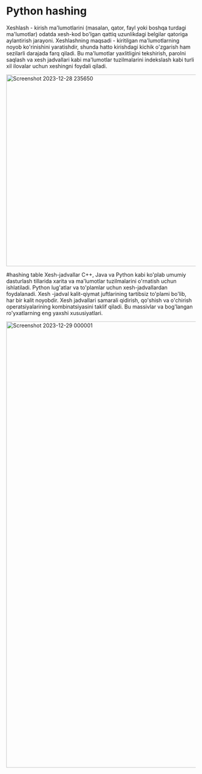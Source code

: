 # Python hashing 

Xeshlash - kirish ma'lumotlarini (masalan, qator, fayl yoki boshqa turdagi ma'lumotlar) odatda xesh-kod bo'lgan qattiq uzunlikdagi belgilar qatoriga aylantirish jarayoni. Xeshlashning maqsadi - kiritilgan ma'lumotlarning noyob ko'rinishini yaratishdir, shunda hatto kirishdagi kichik o'zgarish ham sezilarli darajada farq qiladi. Bu ma'lumotlar yaxlitligini tekshirish, parolni saqlash va xesh jadvallari kabi ma'lumotlar tuzilmalarini indekslash kabi turli xil ilovalar uchun xeshingni foydali qiladi.


  <img width="510" alt="Screenshot 2023-12-28 235650" src="https://github.com/themusharraf/Hashing/assets/122869450/2d218a61-f6da-4b40-b76e-b60257b079e0">


#hashing table
Xesh-jadvallar C++, Java va Python kabi ko'plab umumiy dasturlash tillarida xarita va ma'lumotlar tuzilmalarini o'rnatish uchun ishlatiladi. Python lug'atlar va to'plamlar uchun xesh-jadvallardan foydalanadi. Xesh -jadval kalit-qiymat juftlarining tartibsiz to'plami bo'lib, har bir kalit noyobdir. Xesh jadvallari samarali qidirish, qo'shish va o'chirish operatsiyalarining kombinatsiyasini taklif qiladi. Bu massivlar va bog'langan ro'yxatlarning eng yaxshi xususiyatlari.

<img width="1187" alt="Screenshot 2023-12-29 000001" src="https://github.com/themusharraf/Hashing/assets/122869450/f22a9981-b3db-41b4-a1cc-8c372c8ae875">


